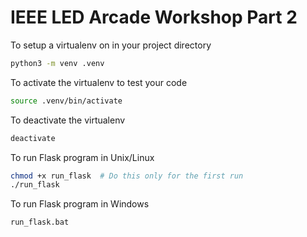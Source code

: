 # IEEE LED Arcade Workshop Part 2

To setup a virtualenv on in your project directory

```bash
python3 -m venv .venv
```

To activate the virtualenv to test your code

```bash
source .venv/bin/activate
```

To deactivate the virtualenv

```bash
deactivate
```

To run Flask program in Unix/Linux

```bash
chmod +x run_flask  # Do this only for the first run
./run_flask
```

To run Flask program in Windows

```bat
run_flask.bat
```